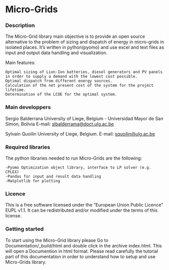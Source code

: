 Micro-Grids
========================

### Description

The Micro-Grid library main objective is to provide an open source alternative to the problem of sizing and dispatch of energy in micro-grids in isolated places. It’s written in python(pyomo) and use excel and text files as input and output data handling and visualization.

Main features:

    Optimal sizing of Lion-Ion batteries, diesel generators and PV panels in order to supply a demand with the lowest cost possible.
    Optimal dispatch from different energy sources.
    Calculation of the net present cost of the system for the project lifetime.
    Determination of the LCOE for the optimal system.


### Main developpers

Sergio Balderrana
University of Liege, Belgium - Universidad Mayor de San Simon, Bolivia
E-mail: slbalderrama@doct.ulg.ac.be

Sylvain Quoilin
University of Liege, Belgium.
E-mail: squoilin@ulg.ac.be 
 
### Required libraries

The python libraries needed to run Micro-Grids are the following:

    -Pyomo Optimization object library, interface to LP solver (e.g. CPLEX)
    -Pandas for input and result data handling
    -Matplotlib for plotting


### Licence
This is a free software licensed under the “European Union Public Licence" EUPL v1.1. It 
can be redistributed and/or modified under the terms of this license.

### Getting started

To start using the Micro-Grid library please Go to Documentation/_build/html and double click in the archive index.html. This will open a Documention in html format. Please read carefully the tutorial part of this documentation in order to understand how to setup and use Micro-Grids library.

